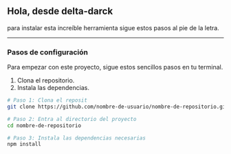 ## Hola, desde delta-darck

para instalar esta increíble herramienta sigue estos pasos al pie de la letra.

---

### Pasos de configuración

Para empezar con este proyecto, sigue estos sencillos pasos en tu terminal.

1.  Clona el repositorio.
2.  Instala las dependencias.

```bash
# Paso 1: Clona el reposit
git clone https://github.com/nombre-de-usuario/nombre-de-repositorio.git

# Paso 2: Entra al directorio del proyecto
cd nombre-de-repositorio

# Paso 3: Instala las dependencias necesarias
npm install
